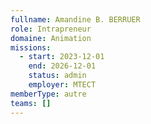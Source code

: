 ```yaml
---
fullname: Amandine B. BERRUER
role: Intrapreneur
domaine: Animation
missions:
  - start: 2023-12-01
    end: 2026-12-01
    status: admin
    employer: MTECT
memberType: autre
teams: []
---
```

